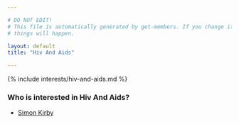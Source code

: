 ```yaml
---

# DO NOT EDIT!
# This file is automatically generated by get-members. If you change it, bad
# things will happen.

layout: default
title: "Hiv And Aids"

---
```


{% include interests/hiv-and-aids.md %}

### Who is interested in Hiv And Aids?


* [Simon Kirby](members/simon-kirby.html)
